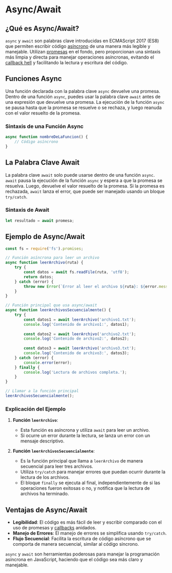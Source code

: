 # Async/Await

## ¿Qué es Async/Await?

`async` y `await` son palabras clave introducidas en ECMAScript 2017 (ES8) que permiten escribir código [asíncrono](Asincronía.md) de una manera más legible y manejable. Utilizan [promesas](Promesas.md) en el fondo, pero proporcionan una sintaxis más limpia y directa para manejar operaciones asíncronas, evitando el [callback hell](Callback%20Hell.md) y facilitando la lectura y escritura del código.

## Funciones Async

Una función declarada con la palabra clave `async` devuelve una promesa. Dentro de una función `async`, puedes usar la palabra clave `await` antes de una expresión que devuelve una promesa. La ejecución de la función `async` se pausa hasta que la promesa se resuelve o se rechaza, y luego reanuda con el valor resuelto de la promesa.

### Sintaxis de una Función Async

```js
async function nombreDeLaFuncion() {
    // Código asíncrono
}
```

## La Palabra Clave Await

La palabra clave `await` solo puede usarse dentro de una función `async`. `await` pausa la ejecución de la función `async` y espera a que la promesa se resuelva. Luego, devuelve el valor resuelto de la promesa. Si la promesa es rechazada, `await` lanza el error, que puede ser manejado usando un bloque `try/catch`.

### Sintaxis de Await
```js
let resultado = await promesa;
```

## Ejemplo de Async/Await

```js
const fs = require('fs').promises;

// Función asíncrona para leer un archivo
async function leerArchivo(ruta) {
    try {
        const datos = await fs.readFile(ruta, 'utf8');
        return datos;
    } catch (error) {
        throw new Error(`Error al leer el archivo ${ruta}: ${error.message}`);
    }
}

// Función principal que usa async/await
async function leerArchivosSecuencialmente() {
    try {
        const datos1 = await leerArchivo('archivo1.txt');
        console.log('Contenido de archivo1:', datos1);
        
        const datos2 = await leerArchivo('archivo2.txt');
        console.log('Contenido de archivo2:', datos2);
        
        const datos3 = await leerArchivo('archivo3.txt');
        console.log('Contenido de archivo3:', datos3);
    } catch (error) {
        console.error(error);
    } finally {
        console.log('Lectura de archivos completa.');
    }
}

// Llamar a la función principal
leerArchivosSecuencialmente();

```

### Explicación del Ejemplo

1. **Función `leerArchivo`**:
    
    - Esta función es asíncrona y utiliza `await` para leer un archivo.
    - Si ocurre un error durante la lectura, se lanza un error con un mensaje descriptivo.
2. **Función `leerArchivosSecuencialmente`**:
    
    - Es la función principal que llama a `leerArchivo` de manera secuencial para leer tres archivos.
    - Utiliza `try/catch` para manejar errores que puedan ocurrir durante la lectura de los archivos.
    - El bloque `finally` se ejecuta al final, independientemente de si las operaciones fueron exitosas o no, y notifica que la lectura de archivos ha terminado.

## Ventajas de Async/Await

- **Legibilidad**: El código es más fácil de leer y escribir comparado con el uso de promesas y [callbacks](Callbacks.md) anidados.
- **Manejo de Errores**: El manejo de errores se simplifica usando `try/catch`.
- **Flujo Secuencial**: Facilita la escritura de código asíncrono que se comporta de manera secuencial, similar al código síncrono.

`async` y `await` son herramientas poderosas para manejar la programación asíncrona en JavaScript, haciendo que el código sea más claro y manejable.